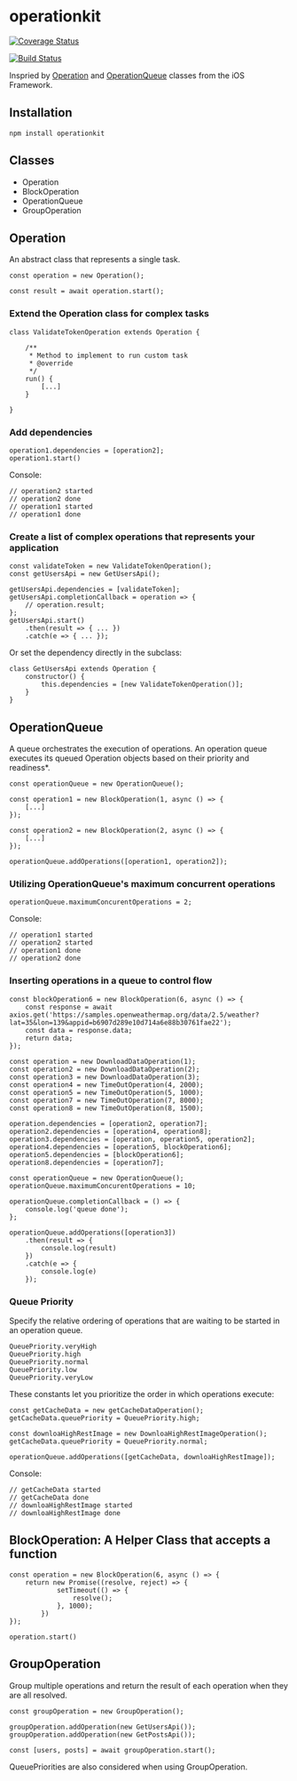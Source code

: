 # operationkit

[![Coverage Status](https://coveralls.io/repos/github/dannyYassine/operationkit/badge.svg?branch=master)](https://coveralls.io/github/dannyYassine/operationkit?branch=master)

[![Build Status](https://travis-ci.org/dannyYassine/operationkit.svg?branch=master)](https://travis-ci.org/dannyYassine/operationkit)

Inspried by [Operation](https://developer.apple.com/documentation/foundation/operation) and [OperationQueue](https://developer.apple.com/documentation/foundation/operationqueue) classes from the iOS Framework.

## Installation

```
npm install operationkit
```

## Classes

* Operation
* BlockOperation
* OperationQueue
* GroupOperation

## Operation

An abstract class that represents a single task.

```
const operation = new Operation();

const result = await operation.start();
```

### Extend the Operation class for complex tasks

```
class ValidateTokenOperation extends Operation {
    
    /**
     * Method to implement to run custom task
     * @override
     */
    run() {
        [...]
    }
    
}
```

### Add dependencies

```
operation1.dependencies = [operation2];
operation1.start()
```

Console:

```
// operation2 started
// operation2 done
// operation1 started
// operation1 done
```

### Create a list of complex operations that represents your application

```
const validateToken = new ValidateTokenOperation();
const getUsersApi = new GetUsersApi();

getUsersApi.dependencies = [validateToken];
getUsersApi.completionCallback = operation => {
    // operation.result;
};
getUsersApi.start()
    .then(result => { ... })
    .catch(e => { ... });
```

Or set the dependency directly in the subclass:

```
class GetUsersApi extends Operation {
    constructor() {
        this.dependencies = [new ValidateTokenOperation()];
    }
}
```

## OperationQueue
A queue orchestrates the execution of operations. An operation queue executes its queued Operation objects based on their priority and readiness*.

```
const operationQueue = new OperationQueue();

const operation1 = new BlockOperation(1, async () => {
    [...]
});

const operation2 = new BlockOperation(2, async () => {
    [...]
});

operationQueue.addOperations([operation1, operation2]);
```

### Utilizing OperationQueue's maximum concurrent operations

```
operationQueue.maximumConcurentOperations = 2;
```

Console:

```
// operation1 started
// operation2 started
// operation1 done
// operation2 done
```


### Inserting operations in a queue to control flow

```
const blockOperation6 = new BlockOperation(6, async () => {
    const response = await axios.get('https://samples.openweathermap.org/data/2.5/weather?lat=35&lon=139&appid=b6907d289e10d714a6e88b30761fae22');
    const data = response.data;
    return data;
});

const operation = new DownloadDataOperation(1);
const operation2 = new DownloadDataOperation(2);
const operation3 = new DownloadDataOperation(3);
const operation4 = new TimeOutOperation(4, 2000);
const operation5 = new TimeOutOperation(5, 1000);
const operation7 = new TimeOutOperation(7, 8000);
const operation8 = new TimeOutOperation(8, 1500);

operation.dependencies = [operation2, operation7];
operation2.dependencies = [operation4, operation8];
operation3.dependencies = [operation, operation5, operation2];
operation4.dependencies = [operation5, blockOperation6];
operation5.dependencies = [blockOperation6];
operation8.dependencies = [operation7];

const operationQueue = new OperationQueue();
operationQueue.maximumConcurentOperations = 10;

operationQueue.completionCallback = () => {
    console.log('queue done');
};

operationQueue.addOperations([operation3])
    .then(result => {
        console.log(result)
    })
    .catch(e => {
        console.log(e)
    });
```

### Queue Priority

Specify the relative ordering of operations that are waiting to be started in an operation queue.

```
QueuePriority.veryHigh
QueuePriority.high
QueuePriority.normal
QueuePriority.low
QueuePriority.veryLow
```

These constants let you prioritize the order in which operations execute:

```
const getCacheData = new getCacheDataOperation();
getCacheData.queuePriority = QueuePriority.high;

const downloaHighRestImage = new DownloaHighRestImageOperation();
getCacheData.queuePriority = QueuePriority.normal;

operationQueue.addOperations([getCacheData, downloaHighRestImage]);
```

Console:

```
// getCacheData started
// getCacheData done
// downloaHighRestImage started
// downloaHighRestImage done
```

## BlockOperation: A Helper Class that accepts a function

```
const operation = new BlockOperation(6, async () => {
    return new Promise((resolve, reject) => {
            setTimeout(() => {
                resolve();
            }, 1000);
        })
});

operation.start()
```

## GroupOperation

Group multiple operations and return the result of each operation when they are all resolved.

```
const groupOperation = new GroupOperation();

groupOperation.addOperation(new GetUsersApi());
groupOperation.addOperation(new GetPostsApi());

const [users, posts] = await groupOperation.start();
```

QueuePriorities are also considered when using GroupOperation.


